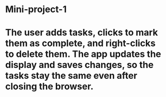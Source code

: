 # Mini-project-1
# The user adds tasks, clicks to mark them as complete, and right-clicks to delete them. The app updates the display and saves changes, so the tasks stay the same even after closing the browser.
